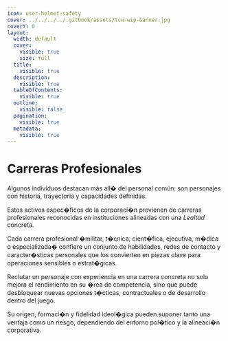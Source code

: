 ```yaml
---
icon: user-helmet-safety
cover: ../../../../.gitbook/assets/tcw-wip-banner.jpg
coverY: 0
layout:
  width: default
  cover:
    visible: true
    size: full
  title:
    visible: true
  description:
    visible: true
  tableOfContents:
    visible: true
  outline:
    visible: false
  pagination:
    visible: true
  metadata:
    visible: true
---
```


# Carreras Profesionales

Algunos individuos destacan más all� del personal común: son personajes con historia, trayectoria y capacidades definidas.

Estos activos espec�ficos de la corporaci�n provienen de carreras profesionales reconocidas en instituciones alineadas con una _Lealtad_ concreta.

Cada carrera profesional �militar, t�cnica, cient�fica, ejecutiva, m�dica o especializada� confiere un conjunto de habilidades, redes de contacto y caracter�sticas personales que los convierten en piezas clave para operaciones sensibles o estrat�gicas.

Reclutar un personaje con experiencia en una carrera concreta no solo mejora el rendimiento en su �rea de competencia, sino que puede desbloquear nuevas opciones t�cticas, contractuales o de desarrollo dentro del juego.

Su origen, formaci�n y fidelidad ideol�gica pueden suponer tanto una ventaja como un riesgo, dependiendo del entorno pol�tico y la alineaci�n corporativa.
